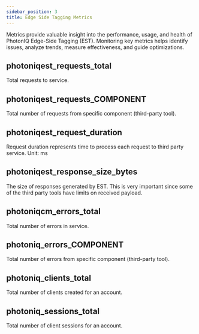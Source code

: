 ```yaml
---
sidebar_position: 3
title: Edge Side Tagging Metrics
---
```


Metrics provide valuable insight into the performance, usage, and health of PhotonIQ Edge-Side Tagging (EST). Monitoring key metrics helps identify issues, analyze trends, measure effectiveness, and guide optimizations.

## photoniqest_requests_total

Total requests to service.

## photoniqest_requests_COMPONENT

Total number of requests from specific component (third-party tool).

## photoniqest_request_duration

Request duration represents time to process each request to third party service. Unit: ms

## photoniqest_response_size_bytes

The size of responses generated by EST. This is very important since some of the third party tools have limits on received payload.

## photoniqcm_errors_total

Total number of errors in service.

## photoniq_errors_COMPONENT

Total number of errors from specific component (third-party tool).

## photoniq_clients_total

Total number of clients created for an account.

## photoniq_sessions_total

Total number of client sessions for an account.
